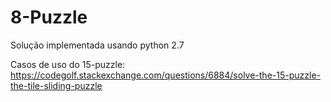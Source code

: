 # 8-Puzzle

Solução implementada usando python 2.7

Casos de uso do 15-puzzle:
https://codegolf.stackexchange.com/questions/6884/solve-the-15-puzzle-the-tile-sliding-puzzle
